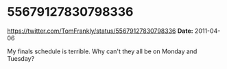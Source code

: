 # 55679127830798336
https://twitter.com/TomFrankly/status/55679127830798336
**Date:** 2011-04-06

My finals schedule is terrible. Why can't they all be on Monday and Tuesday?
